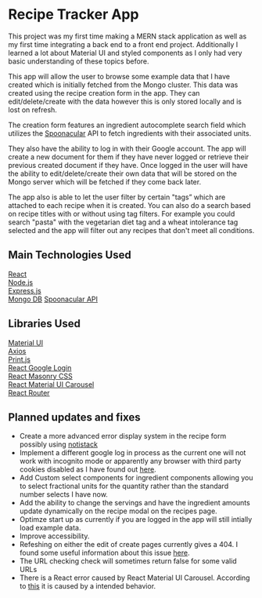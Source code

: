 # Recipe Tracker App

This project was my first time making a MERN stack application as well as my first time integrating a back end to a front end project. Additionally I learned a lot about Material UI and styled components as I only had very basic understanding of these topics before.

This app will allow the user to browse some example data that I have created which is initially fetched from the Mongo cluster. This data was created using the recipe creation form in the app. They can edit/delete/create with the data however this is only stored locally and is lost on refresh.

The creation form features an ingredient autocomplete search field which utilizes the [Spoonacular](https://spoonacular.com/) API to fetch ingredients with their associated units. 

They also have the ability to log in with their Google account. The app will create a new document for them if they have never logged or retrieve their previous created document if they have. Once logged in the user will have the ability to edit/delete/create their own data that will be stored on the Mongo server which will be fetched if they come back later.

The app also is able to let the user filter by certain "tags” which are attached to each recipe when it is created. You can also do a search based on recipe titles with or without using tag filters. For example you could search "pasta" with the vegetarian diet tag and a wheat intolerance tag selected and the app will filter out any recipes that don't meet all conditions.

## Main Technologies Used

[React](https://reactjs.org/)  
[Node.js](https://nodejs.org/en/)  
[Express.js](https://expressjs.com/)  
[Mongo DB](https://www.mongodb.com/cloud/atlas)
[Spoonacular API](https://spoonacular.com/)

## Libraries Used

[Material UI](https://material-ui.com/)  
[Axios](https://www.npmjs.com/package/axios)  
[Print.js](https://printjs.crabbly.com/)  
[React Google Login](https://www.npmjs.com/package/react-google-login)  
[React Masonry CSS](https://www.npmjs.com/package/react-masonry-css)  
[React Material UI Carousel](https://www.npmjs.com/package/react-material-ui-carousel)  
[React Router](https://reactrouter.com/)  

## Planned updates and fixes

- Create a more advanced error display system in the recipe form possibly using [notistack](https://github.com/iamhosseindhv/notistack)
- Implement a different google log in process as the current one will not work with incognito mode or apparently any browser with third party cookies disabled as I have found out [here](https://github.com/google/google-api-javascript-client/issues/260).
- Add Custom select components for ingredient components allowing you to select fractional units for the quantity rather than the standard number selects I have now.
- Add the ability to change the servings and have the ingredient amounts update dynamically on the recipe modal on the recipes page.
- Optimze start up as currently if you are logged in the app will still intially load example data.
- Improve accessibility.
- Refeshing on either the edit of create pages currently gives a 404. I found some useful information about this issue [here](https://stackoverflow.com/questions/58065603/netlify-renders-404-on-page-refresh-using-react-and-react-router).
- The URL checking check will sometimes return false for some valid URLs
- There is a React error caused by React Material UI Carousel. According to [this](https://github.com/Learus/react-material-ui-carousel/issues/44) it is caused by a intended behavior.
